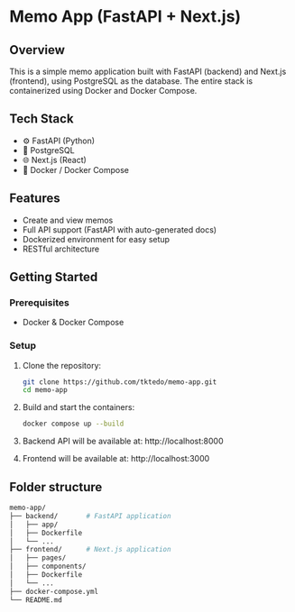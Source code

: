 # Memo App (FastAPI + Next.js)

## Overview

This is a simple memo application built with FastAPI (backend) and Next.js (frontend), using PostgreSQL as the database. The entire stack is containerized using Docker and Docker Compose.

## Tech Stack

- ⚙️ FastAPI (Python)
- 🧠 PostgreSQL
- 🌐 Next.js (React)
- 🐳 Docker / Docker Compose

## Features

- Create and view memos
- Full API support (FastAPI with auto-generated docs)
- Dockerized environment for easy setup
- RESTful architecture

## Getting Started

### Prerequisites

- Docker & Docker Compose

### Setup

1. Clone the repository:

   ```bash
   git clone https://github.com/tktedo/memo-app.git
   cd memo-app

2. Build and start the containers:

   ```bash
   docker compose up --build

3. Backend API will be available at:
   http://localhost:8000

4. Frontend will be available at:
   http://localhost:3000

## Folder structure

```bash
memo-app/
├── backend/       # FastAPI application
│   ├── app/
│   ├── Dockerfile
│   └── ...
├── frontend/      # Next.js application
│   ├── pages/
│   ├── components/
│   ├── Dockerfile
│   └── ...
├── docker-compose.yml
└── README.md
